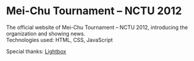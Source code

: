 # Mei-Chu Tournament – NCTU 2012
The official website of Mei-Chu Tournament – NCTU 2012, introducing the organization and showing news.  
Technologies used: HTML, CSS, JavaScript

Special thanks: [Lightbox](http://lokeshdhakar.com/projects/lightbox2/)
